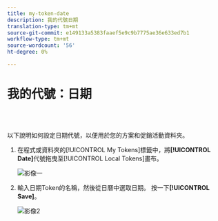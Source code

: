 ```yaml
---
title: my-token-date
description: 我的代號日期
translation-type: tm+mt
source-git-commit: e149133a5383faaef5e9c9b7775ae36e633ed7b1
workflow-type: tm+mt
source-wordcount: '56'
ht-degree: 0%

---
```



# 我的代號：日期

<br> 

以下說明如何設定日期代號，以便用於您的方案和促銷活動資料夾。

1. 在程式或資料夾的[!UICONTROL My Tokens]標籤中，將&#x200B;**[!UICONTROL Date]**&#x200B;代號拖曳至[!UICONTROL Local Tokens]畫布。

   ![影像一](/help/sky/assets/my-tokens/my-token-date/my-token-date-1.jpg)

1. 輸入日期Token的名稱，然後從日曆中選取日期。 按一下&#x200B;**[!UICONTROL Save]**。

   ![影像2](/help/sky/assets/my-tokens/my-token-date/my-token-date-2.jpg)